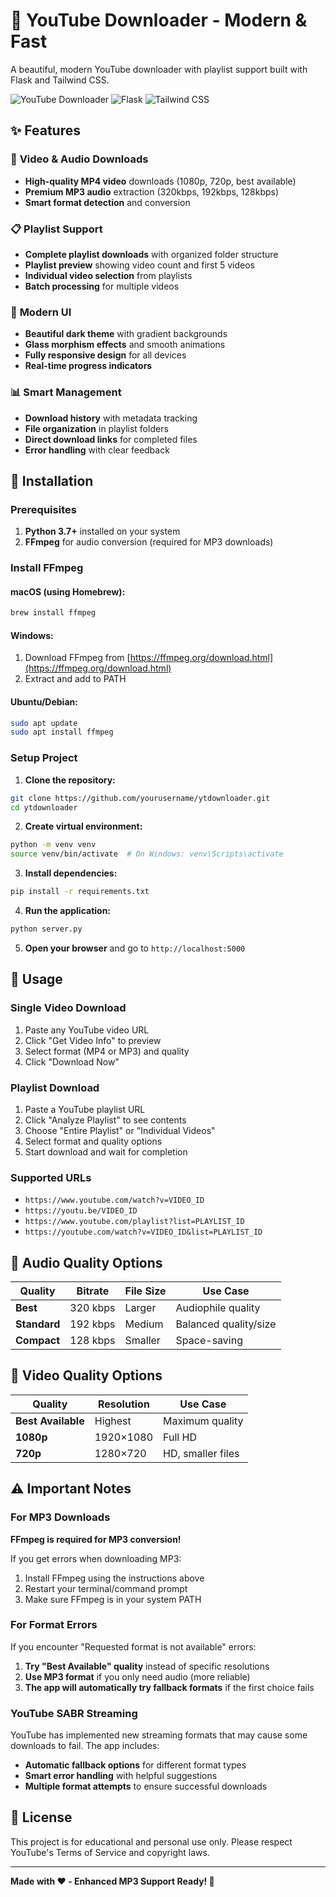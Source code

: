 # 🎵 YouTube Downloader - Modern & Fast

A beautiful, modern YouTube downloader with playlist support built with Flask and Tailwind CSS.

![YouTube Downloader](https://img.shields.io/badge/YouTube-Downloader-red?style=for-the-badge&logo=youtube)
![Flask](https://img.shields.io/badge/Flask-Backend-blue?style=for-the-badge&logo=flask)
![Tailwind CSS](https://img.shields.io/badge/Tailwind-CSS-38B2AC?style=for-the-badge&logo=tailwind-css)

## ✨ Features

### 🎥 **Video & Audio Downloads**
- **High-quality MP4 video** downloads (1080p, 720p, best available)
- **Premium MP3 audio** extraction (320kbps, 192kbps, 128kbps)
- **Smart format detection** and conversion

### 📋 **Playlist Support** 
- **Complete playlist downloads** with organized folder structure
- **Playlist preview** showing video count and first 5 videos
- **Individual video selection** from playlists
- **Batch processing** for multiple videos

### 🎨 **Modern UI**
- **Beautiful dark theme** with gradient backgrounds
- **Glass morphism effects** and smooth animations
- **Fully responsive design** for all devices
- **Real-time progress indicators**

### 📊 **Smart Management**
- **Download history** with metadata tracking
- **File organization** in playlist folders
- **Direct download links** for completed files
- **Error handling** with clear feedback

## 🚀 Installation

### Prerequisites

1. **Python 3.7+** installed on your system
2. **FFmpeg** for audio conversion (required for MP3 downloads)

### Install FFmpeg

#### macOS (using Homebrew):
```bash
brew install ffmpeg
```

#### Windows:
1. Download FFmpeg from [https://ffmpeg.org/download.html](https://ffmpeg.org/download.html)
2. Extract and add to PATH

#### Ubuntu/Debian:
```bash
sudo apt update
sudo apt install ffmpeg
```

### Setup Project

1. **Clone the repository:**
```bash
git clone https://github.com/yourusername/ytdownloader.git
cd ytdownloader
```

2. **Create virtual environment:**
```bash
python -m venv venv
source venv/bin/activate  # On Windows: venv\Scripts\activate
```

3. **Install dependencies:**
```bash
pip install -r requirements.txt
```

4. **Run the application:**
```bash
python server.py
```

5. **Open your browser** and go to `http://localhost:5000`

## 🎯 Usage

### Single Video Download
1. Paste any YouTube video URL
2. Click "Get Video Info" to preview
3. Select format (MP4 or MP3) and quality
4. Click "Download Now"

### Playlist Download
1. Paste a YouTube playlist URL
2. Click "Analyze Playlist" to see contents
3. Choose "Entire Playlist" or "Individual Videos"
4. Select format and quality options
5. Start download and wait for completion

### Supported URLs
- `https://www.youtube.com/watch?v=VIDEO_ID`
- `https://youtu.be/VIDEO_ID`
- `https://www.youtube.com/playlist?list=PLAYLIST_ID`
- `https://youtube.com/watch?v=VIDEO_ID&list=PLAYLIST_ID`

## 🎵 Audio Quality Options

| Quality | Bitrate | File Size | Use Case |
|---------|---------|-----------|----------|
| **Best** | 320 kbps | Larger | Audiophile quality |
| **Standard** | 192 kbps | Medium | Balanced quality/size |
| **Compact** | 128 kbps | Smaller | Space-saving |

## 🎥 Video Quality Options

| Quality | Resolution | Use Case |
|---------|------------|----------|
| **Best Available** | Highest | Maximum quality |
| **1080p** | 1920×1080 | Full HD |
| **720p** | 1280×720 | HD, smaller files |

## ⚠️ Important Notes

### **For MP3 Downloads**
**FFmpeg is required for MP3 conversion!** 

If you get errors when downloading MP3:
1. Install FFmpeg using the instructions above
2. Restart your terminal/command prompt
3. Make sure FFmpeg is in your system PATH

### **For Format Errors**
If you encounter "Requested format is not available" errors:
1. **Try "Best Available" quality** instead of specific resolutions
2. **Use MP3 format** if you only need audio (more reliable)
3. **The app will automatically try fallback formats** if the first choice fails

### **YouTube SABR Streaming**
YouTube has implemented new streaming formats that may cause some downloads to fail. The app includes:
- **Automatic fallback options** for different format types
- **Smart error handling** with helpful suggestions
- **Multiple format attempts** to ensure successful downloads

## 📄 License

This project is for educational and personal use only. Please respect YouTube's Terms of Service and copyright laws.

---

**Made with ❤️ - Enhanced MP3 Support Ready! 🎵**
